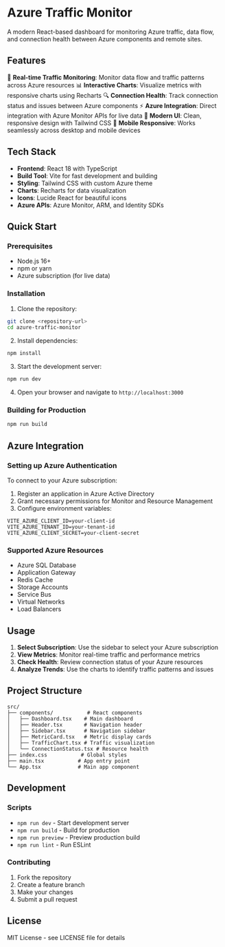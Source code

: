 # Azure Traffic Monitor

A modern React-based dashboard for monitoring Azure traffic, data flow, and connection health between Azure components and remote sites.

## Features

🚀 **Real-time Traffic Monitoring**: Monitor data flow and traffic patterns across Azure resources
📊 **Interactive Charts**: Visualize metrics with responsive charts using Recharts
🔍 **Connection Health**: Track connection status and issues between Azure components
⚡ **Azure Integration**: Direct integration with Azure Monitor APIs for live data
🎨 **Modern UI**: Clean, responsive design with Tailwind CSS
📱 **Mobile Responsive**: Works seamlessly across desktop and mobile devices

## Tech Stack

- **Frontend**: React 18 with TypeScript
- **Build Tool**: Vite for fast development and building
- **Styling**: Tailwind CSS with custom Azure theme
- **Charts**: Recharts for data visualization
- **Icons**: Lucide React for beautiful icons
- **Azure APIs**: Azure Monitor, ARM, and Identity SDKs

## Quick Start

### Prerequisites

- Node.js 16+ 
- npm or yarn
- Azure subscription (for live data)

### Installation

1. Clone the repository:
```bash
git clone <repository-url>
cd azure-traffic-monitor
```

2. Install dependencies:
```bash
npm install
```

3. Start the development server:
```bash
npm run dev
```

4. Open your browser and navigate to `http://localhost:3000`

### Building for Production

```bash
npm run build
```

## Azure Integration

### Setting up Azure Authentication

To connect to your Azure subscription:

1. Register an application in Azure Active Directory
2. Grant necessary permissions for Monitor and Resource Management
3. Configure environment variables:

```env
VITE_AZURE_CLIENT_ID=your-client-id
VITE_AZURE_TENANT_ID=your-tenant-id
VITE_AZURE_CLIENT_SECRET=your-client-secret
```

### Supported Azure Resources

- Azure SQL Database
- Application Gateway
- Redis Cache
- Storage Accounts
- Service Bus
- Virtual Networks
- Load Balancers

## Usage

1. **Select Subscription**: Use the sidebar to select your Azure subscription
2. **View Metrics**: Monitor real-time traffic and performance metrics
3. **Check Health**: Review connection status of your Azure resources
4. **Analyze Trends**: Use the charts to identify traffic patterns and issues

## Project Structure

```
src/
├── components/           # React components
│   ├── Dashboard.tsx    # Main dashboard
│   ├── Header.tsx       # Navigation header
│   ├── Sidebar.tsx      # Navigation sidebar
│   ├── MetricCard.tsx   # Metric display cards
│   ├── TrafficChart.tsx # Traffic visualization
│   └── ConnectionStatus.tsx # Resource health
├── index.css           # Global styles
├── main.tsx           # App entry point
└── App.tsx            # Main app component
```

## Development

### Scripts

- `npm run dev` - Start development server
- `npm run build` - Build for production
- `npm run preview` - Preview production build
- `npm run lint` - Run ESLint

### Contributing

1. Fork the repository
2. Create a feature branch
3. Make your changes
4. Submit a pull request

## License

MIT License - see LICENSE file for details 
